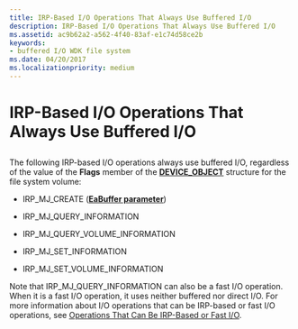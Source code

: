 ```yaml
---
title: IRP-Based I/O Operations That Always Use Buffered I/O
description: IRP-Based I/O Operations That Always Use Buffered I/O
ms.assetid: ac9b62a2-a562-4f40-83af-e1c74d58ce2b
keywords:
- buffered I/O WDK file system
ms.date: 04/20/2017
ms.localizationpriority: medium
---
```


# IRP-Based I/O Operations That Always Use Buffered I/O


## <span id="ddk_irp_based_io_operations_that_always_use_buffered_io_if"></span><span id="DDK_IRP_BASED_IO_OPERATIONS_THAT_ALWAYS_USE_BUFFERED_IO_IF"></span>


The following IRP-based I/O operations always use buffered I/O, regardless of the value of the **Flags** member of the [**DEVICE\_OBJECT**](https://docs.microsoft.com/windows-hardware/drivers/ddi/wdm/ns-wdm-_device_object) structure for the file system volume:

-   IRP\_MJ\_CREATE ([**EaBuffer parameter**](https://docs.microsoft.com/windows-hardware/drivers/ifs/flt-parameters-for-irp-mj-create))

-   IRP\_MJ\_QUERY\_INFORMATION

-   IRP\_MJ\_QUERY\_VOLUME\_INFORMATION

-   IRP\_MJ\_SET\_INFORMATION

-   IRP\_MJ\_SET\_VOLUME\_INFORMATION

Note that IRP\_MJ\_QUERY\_INFORMATION can also be a fast I/O operation. When it is a fast I/O operation, it uses neither buffered nor direct I/O. For more information about I/O operations that can be IRP-based or fast I/O operations, see [Operations That Can Be IRP-Based or Fast I/O](operations-that-can-be-irp-based-or-fast-i-o.md).

 

 





